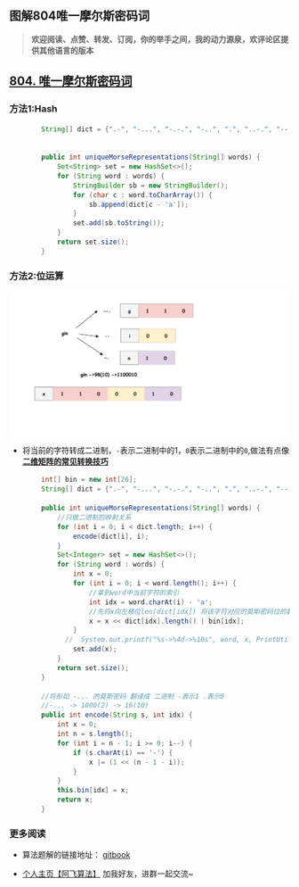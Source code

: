 





## 图解804唯一摩尔斯密码词






> **欢迎阅读、点赞、转发、订阅，你的举手之间，我的动力源泉，欢评论区提供其他语言的版本**



## [804. 唯一摩尔斯密码词](https://leetcode-cn.com/problems/unique-morse-code-words/)

### 方法1:Hash

```java
        String[] dict = {".-", "-...", "-.-.", "-..", ".", "..-.", "--.", "....", "..", ".---", "-.-", ".-..", "--", "-.", "---", ".--.", "--.-", ".-.", "...", "-", "..-", "...-", ".--", "-..-", "-.--", "--.."};


        public int uniqueMorseRepresentations(String[] words) {
            Set<String> set = new HashSet<>();
            for (String word : words) {
                StringBuilder sb = new StringBuilder();
                for (char c : word.toCharArray()) {
                    sb.append(dict[c - 'a']);
                }
                set.add(sb.toString());
            }
            return set.size();
        }
```



### 方法2:位运算



![](/imgs/leetcode/classify/image-20220410085817240.png)



- 将当前的字符转成二进制，`-`表示二进制中的1，`0`表示二进制中的`0`,做法有点像[**二维矩阵的常见转换技巧**](https://cnwangzhou.gitbook.io/algorithm/zhuan-lan/er-wei-ju-zhen-de-chang-jian-zhuan-huan-ji-qiao)



```java
        int[] bin = new int[26];
        String[] dict = {".-", "-...", "-.-.", "-..", ".", "..-.", "--.", "....", "..", ".---", "-.-", ".-..", "--", "-.", "---", ".--.", "--.-", ".-.", "...", "-", "..-", "...-", ".--", "-..-", "-.--", "--.."};

        public int uniqueMorseRepresentations(String[] words) {
            //只做二进制的映射关系
            for (int i = 0; i < dict.length; i++) {
                encode(dict[i], i);
            }
            Set<Integer> set = new HashSet<>();
            for (String word : words) {
                int x = 0;
                for (int i = 0; i < word.length(); i++) {
                    //拿到word中当前字符的索引
                    int idx = word.charAt(i) - 'a';
                    //先将x向左移位len(dict[idx]) 将该字符对应的莫斯密码位的数拼接到x上
                    x = x << dict[idx].length() | bin[idx];
                }
              //  System.out.printf("%s->%4d->%10s", word, x, PrintUtils.toBinaryString(x, 10));
                set.add(x);
            }
            return set.size();
        }

        //将形如 -... 的莫斯密码 翻译成 二进制 -表示1 .表示0
        //-... -> 1000(2) -> 16(10)
        public int encode(String s, int idx) {
            int x = 0;
            int n = s.length();
            for (int i = n - 1; i >= 0; i--) {
                if (s.charAt(i) == '-') {
                    x |= (1 << (n - 1 - i));
                }
            }
            this.bin[idx] = x;
            return x;
        }
```



### 更多阅读

- 算法题解的链接地址： [gitbook](https://cnwangzhou.gitbook.io/algorithm/)

- [个人主页【阿飞算法】](https://blog.csdn.net/wat1r/article/details/117533156) 加我好友，进群一起交流~
